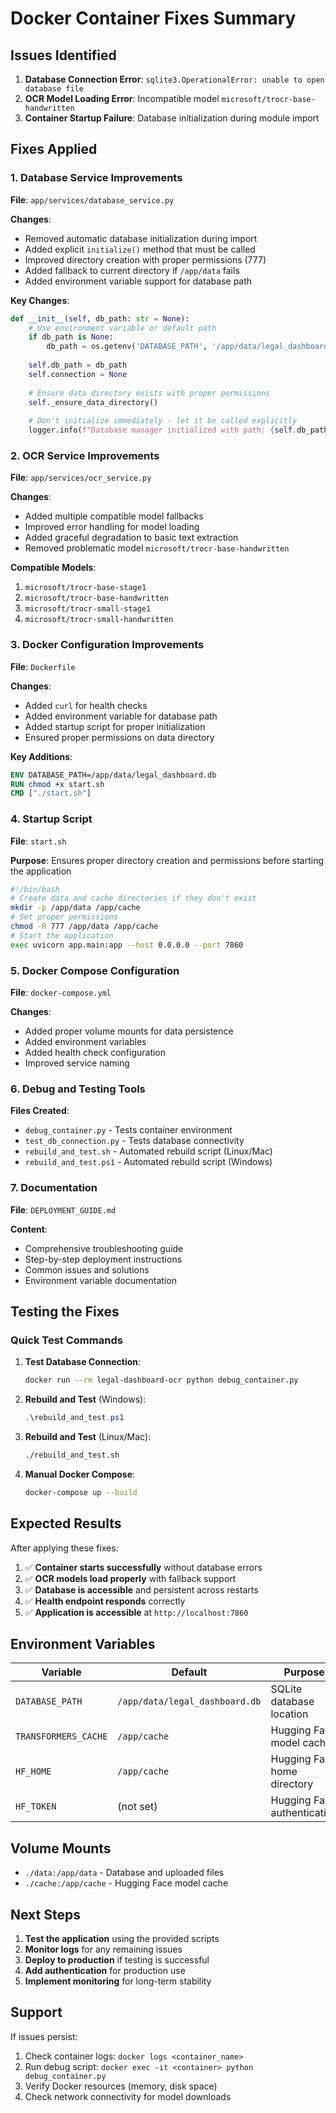 # Docker Container Fixes Summary

## Issues Identified

1. **Database Connection Error**: `sqlite3.OperationalError: unable to open database file`
2. **OCR Model Loading Error**: Incompatible model `microsoft/trocr-base-handwritten`
3. **Container Startup Failure**: Database initialization during module import

## Fixes Applied

### 1. Database Service Improvements

**File**: `app/services/database_service.py`

**Changes**:
- Removed automatic database initialization during import
- Added explicit `initialize()` method that must be called
- Improved directory creation with proper permissions (777)
- Added fallback to current directory if `/app/data` fails
- Added environment variable support for database path

**Key Changes**:
```python
def __init__(self, db_path: str = None):
    # Use environment variable or default path
    if db_path is None:
        db_path = os.getenv('DATABASE_PATH', '/app/data/legal_dashboard.db')
    
    self.db_path = db_path
    self.connection = None
    
    # Ensure data directory exists with proper permissions
    self._ensure_data_directory()
    
    # Don't initialize immediately - let it be called explicitly
    logger.info(f"Database manager initialized with path: {self.db_path}")
```

### 2. OCR Service Improvements

**File**: `app/services/ocr_service.py`

**Changes**:
- Added multiple compatible model fallbacks
- Improved error handling for model loading
- Added graceful degradation to basic text extraction
- Removed problematic model `microsoft/trocr-base-handwritten`

**Compatible Models**:
1. `microsoft/trocr-base-stage1`
2. `microsoft/trocr-base-handwritten`
3. `microsoft/trocr-small-stage1`
4. `microsoft/trocr-small-handwritten`

### 3. Docker Configuration Improvements

**File**: `Dockerfile`

**Changes**:
- Added `curl` for health checks
- Added environment variable for database path
- Added startup script for proper initialization
- Ensured proper permissions on data directory

**Key Additions**:
```dockerfile
ENV DATABASE_PATH=/app/data/legal_dashboard.db
RUN chmod +x start.sh
CMD ["./start.sh"]
```

### 4. Startup Script

**File**: `start.sh`

**Purpose**: Ensures proper directory creation and permissions before starting the application

```bash
#!/bin/bash
# Create data and cache directories if they don't exist
mkdir -p /app/data /app/cache
# Set proper permissions
chmod -R 777 /app/data /app/cache
# Start the application
exec uvicorn app.main:app --host 0.0.0.0 --port 7860
```

### 5. Docker Compose Configuration

**File**: `docker-compose.yml`

**Changes**:
- Added proper volume mounts for data persistence
- Added environment variables
- Added health check configuration
- Improved service naming

### 6. Debug and Testing Tools

**Files Created**:
- `debug_container.py` - Tests container environment
- `test_db_connection.py` - Tests database connectivity
- `rebuild_and_test.sh` - Automated rebuild script (Linux/Mac)
- `rebuild_and_test.ps1` - Automated rebuild script (Windows)

### 7. Documentation

**File**: `DEPLOYMENT_GUIDE.md`

**Content**:
- Comprehensive troubleshooting guide
- Step-by-step deployment instructions
- Common issues and solutions
- Environment variable documentation

## Testing the Fixes

### Quick Test Commands

1. **Test Database Connection**:
   ```bash
   docker run --rm legal-dashboard-ocr python debug_container.py
   ```

2. **Rebuild and Test** (Windows):
   ```powershell
   .\rebuild_and_test.ps1
   ```

3. **Rebuild and Test** (Linux/Mac):
   ```bash
   ./rebuild_and_test.sh
   ```

4. **Manual Docker Compose**:
   ```bash
   docker-compose up --build
   ```

## Expected Results

After applying these fixes:

1. ✅ **Container starts successfully** without database errors
2. ✅ **OCR models load properly** with fallback support
3. ✅ **Database is accessible** and persistent across restarts
4. ✅ **Health endpoint responds** correctly
5. ✅ **Application is accessible** at `http://localhost:7860`

## Environment Variables

| Variable | Default | Purpose |
|----------|---------|---------|
| `DATABASE_PATH` | `/app/data/legal_dashboard.db` | SQLite database location |
| `TRANSFORMERS_CACHE` | `/app/cache` | Hugging Face model cache |
| `HF_HOME` | `/app/cache` | Hugging Face home directory |
| `HF_TOKEN` | (not set) | Hugging Face authentication |

## Volume Mounts

- `./data:/app/data` - Database and uploaded files
- `./cache:/app/cache` - Hugging Face model cache

## Next Steps

1. **Test the application** using the provided scripts
2. **Monitor logs** for any remaining issues
3. **Deploy to production** if testing is successful
4. **Add authentication** for production use
5. **Implement monitoring** for long-term stability

## Support

If issues persist:
1. Check container logs: `docker logs <container_name>`
2. Run debug script: `docker exec -it <container> python debug_container.py`
3. Verify Docker resources (memory, disk space)
4. Check network connectivity for model downloads 